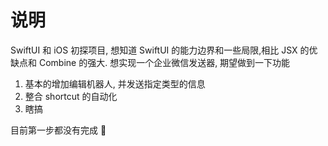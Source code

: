 # 说明

SwiftUI 和 iOS 初探项目, 想知道 SwiftUI 的能力边界和一些局限,相比 JSX 的优缺点和 Combine 的强大.
想实现一个企业微信发送器, 期望做到一下功能

1. 基本的增加编辑机器人, 并发送指定类型的信息
2. 整合 shortcut 的自动化
3. 瞎搞

目前第一步都没有完成 🌚
